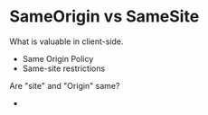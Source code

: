 # SameOrigin vs SameSite

What is valuable in client-side.

- Same Origin Policy
- Same-site restrictions

Are "site" and "Origin" same?

-
